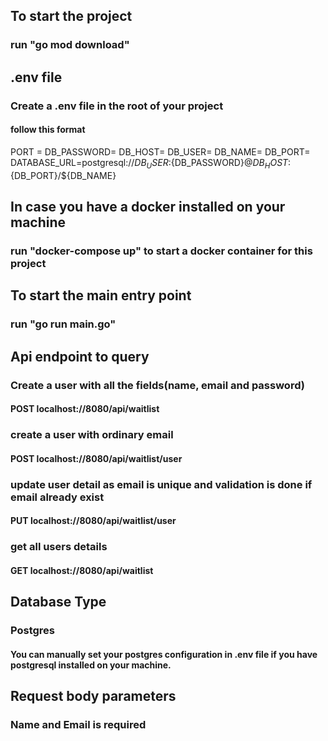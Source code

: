 ## To start the project 
### run "go mod download"

## .env file
### Create a .env file in the root of your project
#### follow this format
PORT = 
DB_PASSWORD=
DB_HOST=
DB_USER=
DB_NAME=
DB_PORT=
DATABASE_URL=postgresql://${DB_USER}:${DB_PASSWORD}@${DB_HOST}:${DB_PORT}/${DB_NAME}

## In case you have a docker installed on your machine
### run "docker-compose up" to start a docker container for this project

## To start the main entry point
### run "go run main.go"

## Api endpoint to query

###    Create a user with all the fields(name, email and password)
####   POST  localhost://8080/api/waitlist

###    create a user with ordinary email
####   POST  localhost://8080/api/waitlist/user

###    update user detail as email is unique and validation is done if email already exist
 ####  PUT  localhost://8080/api/waitlist/user


 ###  get all users details 
 #### GET   localhost://8080/api/waitlist

## Database Type
### Postgres
#### You can manually set your postgres configuration in .env file if you have postgresql installed on your machine.

## Request body parameters
### Name and Email is required

